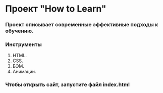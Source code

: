 # Проект "How to Learn"
### Проект описывает современные эффективные подходы к обучению.
### Инструменты
1. HTML. 
2. CSS. 
3. БЭМ. 
4. Анимации.
### Чтобы открыть сайт, запустите файл index.html